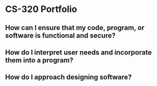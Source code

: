 # CS-320 Portfolio

## How can I ensure that my code, program, or software is functional and secure?

## How do I interpret user needs and incorporate them into a program?

## How do I approach designing software?
